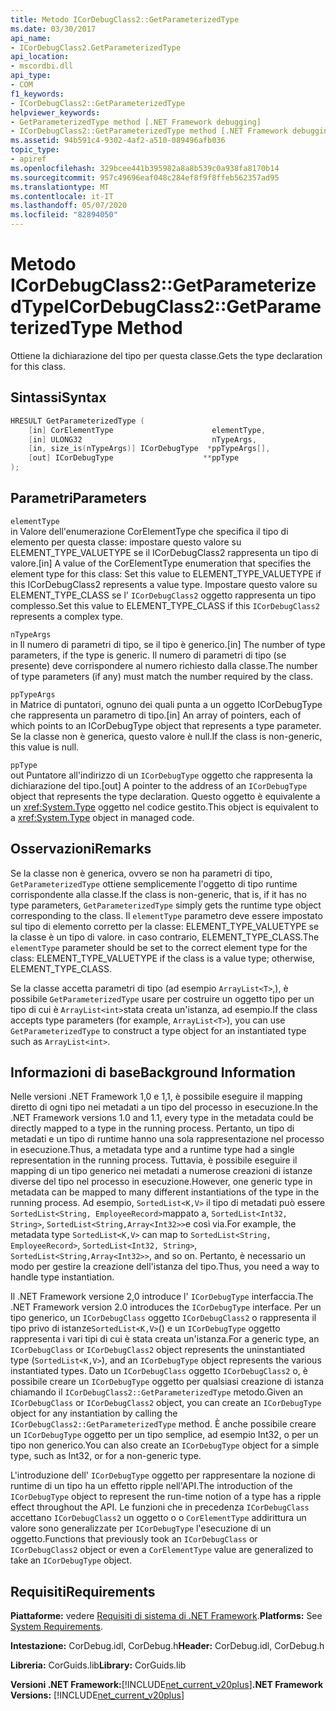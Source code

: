 ```yaml
---
title: Metodo ICorDebugClass2::GetParameterizedType
ms.date: 03/30/2017
api_name:
- ICorDebugClass2.GetParameterizedType
api_location:
- mscordbi.dll
api_type:
- COM
f1_keywords:
- ICorDebugClass2::GetParameterizedType
helpviewer_keywords:
- GetParameterizedType method [.NET Framework debugging]
- ICorDebugClass2::GetParameterizedType method [.NET Framework debugging]
ms.assetid: 94b591c4-9302-4af2-a510-089496afb036
topic_type:
- apiref
ms.openlocfilehash: 329bcee441b395982a8a8b539c0a938fa8170b14
ms.sourcegitcommit: 957c49696eaf048c284ef8f9f8ffeb562357ad95
ms.translationtype: MT
ms.contentlocale: it-IT
ms.lasthandoff: 05/07/2020
ms.locfileid: "82894050"
---
```

# <a name="icordebugclass2getparameterizedtype-method"></a><span data-ttu-id="acad3-102">Metodo ICorDebugClass2::GetParameterizedType</span><span class="sxs-lookup"><span data-stu-id="acad3-102">ICorDebugClass2::GetParameterizedType Method</span></span>
<span data-ttu-id="acad3-103">Ottiene la dichiarazione del tipo per questa classe.</span><span class="sxs-lookup"><span data-stu-id="acad3-103">Gets the type declaration for this class.</span></span>  
  
## <a name="syntax"></a><span data-ttu-id="acad3-104">Sintassi</span><span class="sxs-lookup"><span data-stu-id="acad3-104">Syntax</span></span>  
  
```cpp  
HRESULT GetParameterizedType (  
    [in] CorElementType                      elementType,  
    [in] ULONG32                             nTypeArgs,  
    [in, size_is(nTypeArgs)] ICorDebugType  *ppTypeArgs[],  
    [out] ICorDebugType                    **ppType  
);  
```  
  
## <a name="parameters"></a><span data-ttu-id="acad3-105">Parametri</span><span class="sxs-lookup"><span data-stu-id="acad3-105">Parameters</span></span>  
 `elementType`  
 <span data-ttu-id="acad3-106">in Valore dell'enumerazione CorElementType che specifica il tipo di elemento per questa classe: impostare questo valore su ELEMENT_TYPE_VALUETYPE se il ICorDebugClass2 rappresenta un tipo di valore.</span><span class="sxs-lookup"><span data-stu-id="acad3-106">[in] A value of the CorElementType enumeration that specifies the element type for this class: Set this value to ELEMENT_TYPE_VALUETYPE if this ICorDebugClass2 represents a value type.</span></span> <span data-ttu-id="acad3-107">Impostare questo valore su ELEMENT_TYPE_CLASS se l' `ICorDebugClass2` oggetto rappresenta un tipo complesso.</span><span class="sxs-lookup"><span data-stu-id="acad3-107">Set this value to ELEMENT_TYPE_CLASS if this `ICorDebugClass2` represents a complex type.</span></span>  
  
 `nTypeArgs`  
 <span data-ttu-id="acad3-108">in Il numero di parametri di tipo, se il tipo è generico.</span><span class="sxs-lookup"><span data-stu-id="acad3-108">[in] The number of type parameters, if the type is generic.</span></span> <span data-ttu-id="acad3-109">Il numero di parametri di tipo (se presente) deve corrispondere al numero richiesto dalla classe.</span><span class="sxs-lookup"><span data-stu-id="acad3-109">The number of type parameters (if any) must match the number required by the class.</span></span>  
  
 `ppTypeArgs`  
 <span data-ttu-id="acad3-110">in Matrice di puntatori, ognuno dei quali punta a un oggetto ICorDebugType che rappresenta un parametro di tipo.</span><span class="sxs-lookup"><span data-stu-id="acad3-110">[in] An array of pointers, each of which points to an ICorDebugType object that represents a type parameter.</span></span> <span data-ttu-id="acad3-111">Se la classe non è generica, questo valore è null.</span><span class="sxs-lookup"><span data-stu-id="acad3-111">If the class is non-generic, this value is null.</span></span>  
  
 `ppType`  
 <span data-ttu-id="acad3-112">out Puntatore all'indirizzo di un `ICorDebugType` oggetto che rappresenta la dichiarazione del tipo.</span><span class="sxs-lookup"><span data-stu-id="acad3-112">[out] A pointer to the address of an `ICorDebugType` object that represents the type declaration.</span></span> <span data-ttu-id="acad3-113">Questo oggetto è equivalente a un <xref:System.Type> oggetto nel codice gestito.</span><span class="sxs-lookup"><span data-stu-id="acad3-113">This object is equivalent to a <xref:System.Type> object in managed code.</span></span>  
  
## <a name="remarks"></a><span data-ttu-id="acad3-114">Osservazioni</span><span class="sxs-lookup"><span data-stu-id="acad3-114">Remarks</span></span>  
 <span data-ttu-id="acad3-115">Se la classe non è generica, ovvero se non ha parametri di tipo, `GetParameterizedType` ottiene semplicemente l'oggetto di tipo runtime corrispondente alla classe.</span><span class="sxs-lookup"><span data-stu-id="acad3-115">If the class is non-generic, that is, if it has no type parameters, `GetParameterizedType` simply gets the runtime type object corresponding to the class.</span></span> <span data-ttu-id="acad3-116">Il `elementType` parametro deve essere impostato sul tipo di elemento corretto per la classe: ELEMENT_TYPE_VALUETYPE se la classe è un tipo di valore. in caso contrario, ELEMENT_TYPE_CLASS.</span><span class="sxs-lookup"><span data-stu-id="acad3-116">The `elementType` parameter should be set to the correct element type for the class: ELEMENT_TYPE_VALUETYPE if the class is a value type; otherwise, ELEMENT_TYPE_CLASS.</span></span>  
  
 <span data-ttu-id="acad3-117">Se la classe accetta parametri di tipo (ad esempio `ArrayList<T>`,), è possibile `GetParameterizedType` usare per costruire un oggetto tipo per un tipo di cui è `ArrayList<int>`stata creata un'istanza, ad esempio.</span><span class="sxs-lookup"><span data-stu-id="acad3-117">If the class accepts type parameters (for example, `ArrayList<T>`), you can use `GetParameterizedType` to construct a type object for an instantiated type such as `ArrayList<int>`.</span></span>  
  
## <a name="background-information"></a><span data-ttu-id="acad3-118">Informazioni di base</span><span class="sxs-lookup"><span data-stu-id="acad3-118">Background Information</span></span>  
 <span data-ttu-id="acad3-119">Nelle versioni .NET Framework 1,0 e 1,1, è possibile eseguire il mapping diretto di ogni tipo nei metadati a un tipo del processo in esecuzione.</span><span class="sxs-lookup"><span data-stu-id="acad3-119">In the .NET Framework versions 1.0 and 1.1, every type in the metadata could be directly mapped to a type in the running process.</span></span> <span data-ttu-id="acad3-120">Pertanto, un tipo di metadati e un tipo di runtime hanno una sola rappresentazione nel processo in esecuzione.</span><span class="sxs-lookup"><span data-stu-id="acad3-120">Thus, a metadata type and a runtime type had a single representation in the running process.</span></span> <span data-ttu-id="acad3-121">Tuttavia, è possibile eseguire il mapping di un tipo generico nei metadati a numerose creazioni di istanze diverse del tipo nel processo in esecuzione.</span><span class="sxs-lookup"><span data-stu-id="acad3-121">However, one generic type in metadata can be mapped to many different instantiations of the type in the running process.</span></span> <span data-ttu-id="acad3-122">Ad esempio, `SortedList<K,V>` il tipo di metadati può essere `SortedList<String, EmployeeRecord>`mappato a, `SortedList<Int32, String>`, `SortedList<String,Array<Int32>>`e così via.</span><span class="sxs-lookup"><span data-stu-id="acad3-122">For example, the metadata type `SortedList<K,V>` can map to `SortedList<String, EmployeeRecord>`, `SortedList<Int32, String>`, `SortedList<String,Array<Int32>>`, and so on.</span></span> <span data-ttu-id="acad3-123">Pertanto, è necessario un modo per gestire la creazione dell'istanza del tipo.</span><span class="sxs-lookup"><span data-stu-id="acad3-123">Thus, you need a way to handle type instantiation.</span></span>  
  
 <span data-ttu-id="acad3-124">Il .NET Framework versione 2,0 introduce l' `ICorDebugType` interfaccia.</span><span class="sxs-lookup"><span data-stu-id="acad3-124">The .NET Framework version 2.0 introduces the `ICorDebugType` interface.</span></span> <span data-ttu-id="acad3-125">Per un tipo generico, un `ICorDebugClass` oggetto `ICorDebugClass2` o rappresenta il tipo privo di istanze`SortedList<K,V>`() e un `ICorDebugType` oggetto rappresenta i vari tipi di cui è stata creata un'istanza.</span><span class="sxs-lookup"><span data-stu-id="acad3-125">For a generic type, an `ICorDebugClass` or `ICorDebugClass2` object represents the uninstantiated type (`SortedList<K,V>`), and an `ICorDebugType` object represents the various instantiated types.</span></span> <span data-ttu-id="acad3-126">Dato un `ICorDebugClass` oggetto `ICorDebugClass2` o, è possibile creare un `ICorDebugType` oggetto per qualsiasi creazione di istanza chiamando il `ICorDebugClass2::GetParameterizedType` metodo.</span><span class="sxs-lookup"><span data-stu-id="acad3-126">Given an `ICorDebugClass` or `ICorDebugClass2` object, you can create an `ICorDebugType` object for any instantiation by calling the `ICorDebugClass2::GetParameterizedType` method.</span></span> <span data-ttu-id="acad3-127">È anche possibile creare un `ICorDebugType` oggetto per un tipo semplice, ad esempio Int32, o per un tipo non generico.</span><span class="sxs-lookup"><span data-stu-id="acad3-127">You can also create an `ICorDebugType` object for a simple type, such as Int32, or for a non-generic type.</span></span>  
  
 <span data-ttu-id="acad3-128">L'introduzione dell' `ICorDebugType` oggetto per rappresentare la nozione di runtime di un tipo ha un effetto ripple nell'API.</span><span class="sxs-lookup"><span data-stu-id="acad3-128">The introduction of the `ICorDebugType` object to represent the run-time notion of a type has a ripple effect throughout the API.</span></span> <span data-ttu-id="acad3-129">Le funzioni che in precedenza `ICorDebugClass` accettano `ICorDebugClass2` un oggetto o o `CorElementType` addirittura un valore sono generalizzate per `ICorDebugType` l'esecuzione di un oggetto.</span><span class="sxs-lookup"><span data-stu-id="acad3-129">Functions that previously took an `ICorDebugClass` or `ICorDebugClass2` object or even a `CorElementType` value are generalized to take an `ICorDebugType` object.</span></span>  
  
## <a name="requirements"></a><span data-ttu-id="acad3-130">Requisiti</span><span class="sxs-lookup"><span data-stu-id="acad3-130">Requirements</span></span>  
 <span data-ttu-id="acad3-131">**Piattaforme:** vedere [Requisiti di sistema di .NET Framework](../../get-started/system-requirements.md).</span><span class="sxs-lookup"><span data-stu-id="acad3-131">**Platforms:** See [System Requirements](../../get-started/system-requirements.md).</span></span>  
  
 <span data-ttu-id="acad3-132">**Intestazione:** CorDebug.idl, CorDebug.h</span><span class="sxs-lookup"><span data-stu-id="acad3-132">**Header:** CorDebug.idl, CorDebug.h</span></span>  
  
 <span data-ttu-id="acad3-133">**Libreria:** CorGuids.lib</span><span class="sxs-lookup"><span data-stu-id="acad3-133">**Library:** CorGuids.lib</span></span>  
  
 <span data-ttu-id="acad3-134">**Versioni .NET Framework:**[!INCLUDE[net_current_v20plus](../../../../includes/net-current-v20plus-md.md)]</span><span class="sxs-lookup"><span data-stu-id="acad3-134">**.NET Framework Versions:** [!INCLUDE[net_current_v20plus](../../../../includes/net-current-v20plus-md.md)]</span></span>
